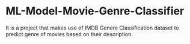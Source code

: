 # ML-Model-Movie-Genre-Classifier
It is a project that makes use of IMDB Genere Classification dataset to predict genre of movies based on their description.

